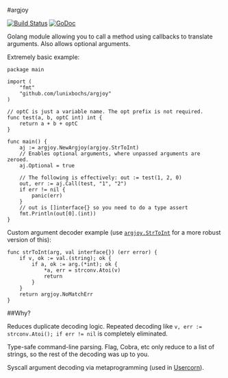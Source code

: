 #argjoy

[![Build Status](https://travis-ci.org/lunixbochs/argjoy.svg?branch=master)](https://travis-ci.org/lunixbochs/argjoy)
[![GoDoc](https://godoc.org/github.com/lunixbochs/argjoy?status.svg)](http://godoc.org/github.com/lunixbochs/argjoy)

Golang module allowing you to call a method using callbacks to translate arguments. Also allows optional arguments.

Extremely basic example:

    package main

    import (
        "fmt"
        "github.com/lunixbochs/argjoy"
    )

    // optC is just a variable name. The opt prefix is not required.
    func test(a, b, optC int) int {
        return a + b + optC
    }

    func main() {
        aj := argjoy.NewArgjoy(argjoy.StrToInt)
        // Enables optional arguments, where unpassed arguments are zeroed.
        aj.Optional = true

        // The following is effectively: out := test(1, 2, 0)
        out, err := aj.Call(test, "1", "2")
        if err != nil {
            panic(err)
        }
        // out is []interface{} so you need to do a type assert
        fmt.Println(out[0].(int))
    }

Custom argument decoder example (use [`argjoy.StrToInt`](https://github.com/lunixbochs/argjoy/blob/master/codecs.go#L9) for a more robust version of this):

    func strToInt(arg, val interface{}) (err error) {
        if v, ok := val.(string); ok {
            if a, ok := arg.(*int); ok {
                *a, err = strconv.Atoi(v)
                return
            }
        }
        return argjoy.NoMatchErr
    }

##Why?

Reduces duplicate decoding logic. Repeated decoding like `v, err := strconv.Atoi(); if err != nil` is completely eliminated.

Type-safe command-line parsing. Flag, Cobra, etc only reduce to a list of strings, so the rest of the decoding was up to you.

Syscall argument decoding via metaprogramming (used in [Usercorn](https://github.com/lunixbochs/usercorn)).
